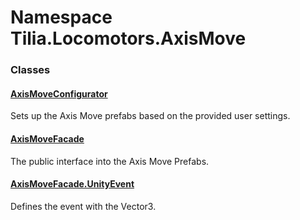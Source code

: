 # Namespace Tilia.Locomotors.AxisMove

### Classes

#### [AxisMoveConfigurator]

Sets up the Axis Move prefabs based on the provided user settings.

#### [AxisMoveFacade]

The public interface into the Axis Move Prefabs.

#### [AxisMoveFacade.UnityEvent]

Defines the event with the Vector3.

[AxisMoveConfigurator]: AxisMoveConfigurator.md
[AxisMoveFacade]: AxisMoveFacade.md
[AxisMoveFacade.UnityEvent]: AxisMoveFacade.UnityEvent.md
